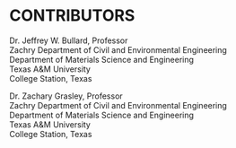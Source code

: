 # CONTRIBUTORS

Dr. Jeffrey W. Bullard, Professor  
Zachry Department of Civil and Environmental Engineering  
Department of Materials Science and Engineering  
Texas A&M University  
College Station, Texas  

Dr. Zachary Grasley, Professor  
Zachry Department of Civil and Environmental Engineering  
Department of Materials Science and Engineering  
Texas A&M University  
College Station, Texas  
